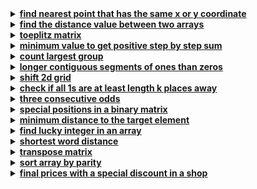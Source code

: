<details>
  <summary><strong><a href="https://leetcode.com/problems/find-nearest-point-that-has-the-same-x-or-y-coordinate/">find nearest point that has the same x or y coordinate</a></strong></summary>

```cpp
class Solution {
public:
    int nearestValidPoint(int x, int y, vector<vector<int>>& points) {
        int min_dist = INT_MAX;
        int res_index = -1;

        for(int i = 0; i < points.size(); i++) {
            if(points[i][0] == x || points[i][1] == y) {
                int manhattan_dist = abs(points[i][0] - x) + abs(points[i][1] - y);
                if(manhattan_dist < min_dist) {
                    min_dist = manhattan_dist;
                    res_index = i;
                }
            }
        }
        return res_index;
    }
};
```
</details>

<details>
  <summary><strong><a href="https://leetcode.com/problems/find-the-distance-value-between-two-arrays/">find the distance value between two arrays</a></strong></summary>

```cpp
class Solution {
public:
    int findTheDistanceValue(vector<int>& arr1, vector<int>& arr2, int d) {
        int cnt = 0;

        for(int i = 0; i < arr1.size(); i++) {
            bool is_valid = true;
            for (int j = 0; j < arr2.size(); j++) {
                if(abs(arr1[i] - arr2[j]) <= d) {
                    is_valid = false;
                    break;
                }
            }
            if(is_valid) {
                cnt++;
            }
        }
        return cnt;
    }
};
```
</details>

<details>
  <summary><strong><a href="https://leetcode.com/problems/toeplitz-matrix/">toeplitz matrix</a></strong></summary>

```cpp
class Solution {
public:
    bool isToeplitzMatrix(vector<vector<int>>& matrix) {
        for(int i = 0; i < matrix.size() - 1; i++) {
            for(int j = 0; j < matrix[0].size() - 1; j++) {
                if(matrix[i][j] != matrix[i+1][j+1]) {
                    return false;
                }
            }
        }
        return true;
    }
};
```
</details>

<details>
  <summary><strong><a href="https://leetcode.com/problems/minimum-value-to-get-positive-step-by-step-sum/">minimum value to get positive step by step sum</a></strong></summary>

```cpp
class Solution {
public:
    int minStartValue(vector<int>& nums) {
        int curr_sum = 0, min_sum = 0;

        for(int num : nums) {
            curr_sum += num;
            min_sum = min(min_sum, curr_sum);
        }
        return 1 - min_sum;
    }
};
```
</details>

<details>
  <summary><strong><a href="https://leetcode.com/problems/count-largest-group/">count largest group</a></strong></summary>

```cpp

```
</details>

<details>
  <summary><strong><a href="https://leetcode.com/problems/longer-contiguous-segments-of-ones-than-zeros/">longer contiguous segments of ones than zeros</a></strong></summary>

```cpp

```
</details>

<details>
  <summary><strong><a href="https://leetcode.com/problems/shift-2d-grid/">shift 2d grid</a></strong></summary>

```cpp

```
</details>

<details>
  <summary><strong><a href="https://leetcode.com/problems/check-if-all-1s-are-at-least-length-k-places-away/">check if all 1s are at least length k places away</a></strong></summary>

```cpp

```
</details>

<details>
  <summary><strong><a href="https://leetcode.com/problems/three-consecutive-odds/">three consecutive odds</a></strong></summary>

```cpp

```
</details>

<details>
  <summary><strong><a href="https://leetcode.com/problems/special-positions-in-a-binary-matrix/">special positions in a binary matrix</a></strong></summary>

```cpp

```
</details>

<details>
  <summary><strong><a href="https://leetcode.com/problems/minimum-distance-to-the-target-element/">minimum distance to the target element</a></strong></summary>

```cpp

```
</details>

<details>
  <summary><strong><a href="https://leetcode.com/problems/find-lucky-integer-in-an-array/">find lucky integer in an array</a></strong></summary>

```cpp

```
</details>

<details>
  <summary><strong><a href="https://leetcode.com/problems/shortest-word-distance/">shortest word distance</a></strong></summary>

```cpp

```
</details>

<details>
  <summary><strong><a href="https://leetcode.com/problems/transpose-matrix/">transpose matrix</a></strong></summary>

```cpp

```
</details>

<details>
  <summary><strong><a href="https://leetcode.com/problems/sort-array-by-parity/">sort array by parity</a></strong></summary>

```cpp

```
</details>

<details>
  <summary><strong><a href="https://leetcode.com/problems/final-prices-with-a-special-discount-in-a-shop/">final prices with a special discount in a shop</a></strong></summary>

```cpp

```
</details>